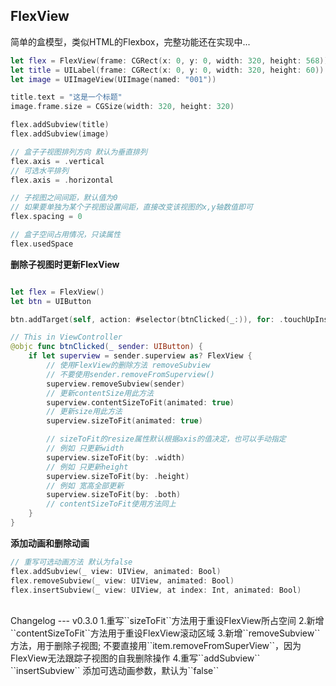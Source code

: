FlexView
---
简单的盒模型，类似HTML的Flexbox，完整功能还在实现中...


```swift
let flex = FlexView(frame: CGRect(x: 0, y: 0, width: 320, height: 568))
let title = UILabel(frame: CGRect(x: 0, y: 0, width: 320, height: 60))
let image = UIImageView(UIImage(named: "001"))

title.text = "这是一个标题"
image.frame.size = CGSize(width: 320, height: 320)

flex.addSubview(title)
flex.addSubview(image)
```

```swift
// 盒子子视图排列方向 默认为垂直排列
flex.axis = .vertical
// 可选水平排列
flex.axis = .horizontal

// 子视图之间间距，默认值为0
// 如果要单独为某个子视图设置间距，直接改变该视图的x,y轴数值即可
flex.spacing = 0

// 盒子空间占用情况，只读属性
flex.usedSpace
```

**删除子视图时更新FlexView** 
```swift

let flex = FlexView()
let btn = UIButton

btn.addTarget(self, action: #selector(btnClicked(_:)), for: .touchUpInside)

// This in ViewController
@objc func btnClicked(_ sender: UIButton) {
	if let superview = sender.superview as? FlexView {
		// 使用FlexView的删除方法 removeSubview
		// 不要使用sender.removeFromSuperview()
        superview.removeSubview(sender)
        // 更新contentSize用此方法
        superview.contentSizeToFit(animated: true)
        // 更新size用此方法
        superview.sizeToFit(animated: true)

        // sizeToFit的resize属性默认根据axis的值决定，也可以手动指定
        // 例如 只更新width
        superview.sizeToFit(by: .width)
        // 例如 只更新height
        superview.sizeToFit(by: .height)
        // 例如 宽高全部更新
        superview.sizeToFit(by: .both)
        // contentSizeToFit使用方法同上
    }
}
```

**添加动画和删除动画**
```swift
// 重写可选动画方法 默认为false
flex.addSubview(_ view: UIView, animated: Bool)
flex.removeSubview(_ view: UIView, animated: Bool)
flex.insertSubview(_ view: UIView, at index: Int, animated: Bool)
```

</br>
Changelog
---
v0.3.0  
1.重写``sizeToFit``方法用于重设FlexView所占空间  
2.新增``contentSizeToFit``方法用于重设FlexView滚动区域  
3.新增``removeSubview``方法，用于删除子视图;  不要直接用``item.removeFromSuperView``，因为FlexView无法跟踪子视图的自我删除操作  
4.重写``addSubview`` ``insertSubview`` 添加可选动画参数，默认为``false``  






